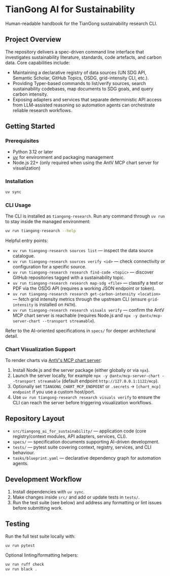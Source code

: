 # TianGong AI for Sustainability

Human-readable handbook for the TianGong sustainability research CLI.

## Project Overview

The repository delivers a spec-driven command line interface that investigates sustainability literature, standards, code artefacts, and carbon data. Core capabilities include:

- Maintaining a declarative registry of data sources (UN SDG API, Semantic Scholar, GitHub Topics, OSDG, grid-intensity CLI, etc.).
- Providing Typer-based commands to list/verify sources, search sustainability codebases, map documents to SDG goals, and query carbon intensity.
- Exposing adapters and services that separate deterministic API access from LLM-assisted reasoning so automation agents can orchestrate reliable research workflows.

## Getting Started

### Prerequisites

- Python 3.12 or later
- [uv](https://docs.astral.sh/uv/) for environment and packaging management
- Node.js 22+ (only required when using the AntV MCP chart server for visualization)

### Installation

```bash
uv sync
```

### CLI Usage

The CLI is installed as `tiangong-research`. Run any command through `uv run` to stay inside the managed environment:

```bash
uv run tiangong-research --help
```

Helpful entry points:

- `uv run tiangong-research sources list` — inspect the data source catalogue.
- `uv run tiangong-research sources verify <id>` — check connectivity or configuration for a specific source.
- `uv run tiangong-research research find-code <topic>` — discover GitHub repositories tagged with a sustainability topic.
- `uv run tiangong-research research map-sdg <file>` — classify a text or PDF via the OSDG API (requires a working JSON endpoint or token).
- `uv run tiangong-research research get-carbon-intensity <location>` — fetch grid intensity metrics through the upstream CLI (ensure `grid-intensity` is installed on `PATH`).
- `uv run tiangong-research research visuals verify` — confirm the AntV MCP chart server is reachable (requires Node.js and `npx -y @antv/mcp-server-chart --transport streamable`).

Refer to the AI-oriented specifications in `specs/` for deeper architectural detail.

### Chart Visualization Support

To render charts via [AntV's MCP chart server](https://github.com/antvis/mcp-server-chart):

1. Install Node.js and the server package (either globally or via `npx`).
2. Launch the server locally, for example `npx -y @antv/mcp-server-chart --transport streamable` (default endpoint `http://127.0.0.1:1122/mcp`).
3. Optionally set `TIANGONG_CHART_MCP_ENDPOINT` or `.secrets` → `[chart_mcp] endpoint` if you use a custom host/port.
4. Use `uv run tiangong-research research visuals verify` to ensure the CLI can reach the server before triggering visualization workflows.

## Repository Layout

- `src/tiangong_ai_for_sustainability/` — application code (core registry/context modules, API adapters, services, CLI).
- `specs/` — specification documents supporting AI-driven development.
- `tests/` — pytest suite covering context, registry, services, and CLI behaviour.
- `tasks/blueprint.yaml` — declarative dependency graph for automation agents.

## Development Workflow

1. Install dependencies with `uv sync`.
2. Make changes inside `src/` and add or update tests in `tests/`.
3. Run the test suite (see below) and address any formatting or lint issues before submitting work.

## Testing

Run the full test suite locally with:

```bash
uv run pytest
```

Optional linting/formatting helpers:

```bash
uv run ruff check
uv run black .
```
